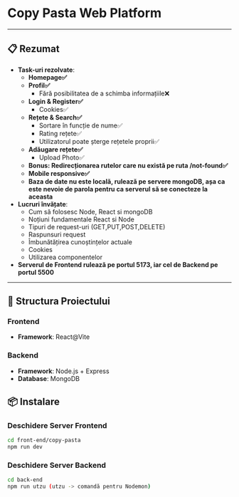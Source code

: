 # **Copy Pasta Web Platform**

---

## **📋 Rezumat**  
- **Task-uri rezolvate**:
  - **Homepage✅**
  - **Profil✅**
    - Fără posibilitatea de a schimba informațiile❌
  - **Login & Register✅**
    - Cookies✅
  - **Rețete & Search✅**
      - Sortare în funcție de nume✅
      - Rating rețete✅
      - Utilizatorul poate șterge rețetele proprii✅
   - **Adăugare rețete✅**
      - Upload Photo✅
   - **Bonus: Redirecționarea rutelor care nu există pe ruta /not-found✅**
   - **Mobile responsive✅**
   - **Baza de date nu este locală, rulează pe servere mongoDB, așa ca este nevoie de parola pentru ca serverul să se conecteze la aceasta**
- **Lucruri învățate**:
  - Cum să folosesc Node, React si mongoDB
  - Noțiuni fundamentale React si Node
  - Tipuri de request-uri (GET,PUT,POST,DELETE)
  - Raspunsuri request
  - Îmbunătățirea cunoștințelor actuale
  - Cookies
  - Utilizarea componentelor
- **Serverul de Frontend rulează pe portul 5173, iar cel de Backend pe portul 5500**
---

## **📂 Structura Proiectului**

### **Frontend**
- **Framework**: React@Vite

### **Backend**
- **Framework**: Node.js + Express  
- **Database**: MongoDB  
## **📦 Instalare**

### **Deschidere Server Frontend**  
```bash
cd front-end/copy-pasta
npm run dev
```
### **Deschidere Server Backend**
```bash
cd back-end
npm run utzu (utzu -> comandă pentru Nodemon)
```
